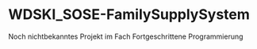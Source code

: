 # WDSKI_SOSE-FamilySupplySystem
Noch nichtbekanntes Projekt im Fach Fortgeschrittene Programmierung
